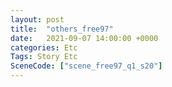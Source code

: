 ```yaml
---
layout: post
title:  "others_free97"
date:   2021-09-07 14:00:00 +0000
categories: Etc
Tags: Story Etc
SceneCode: ["scene_free97_q1_s20"]
---
```

